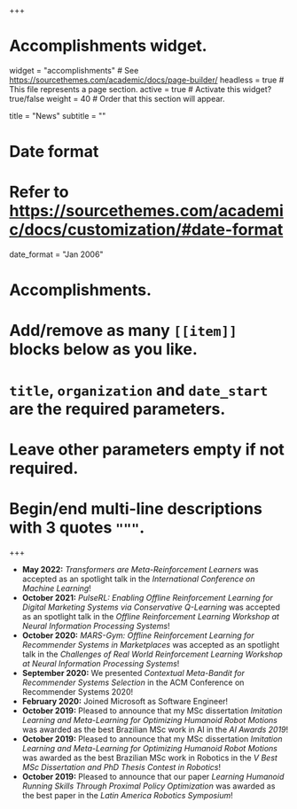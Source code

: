 +++
# Accomplishments widget.
widget = "accomplishments"  # See https://sourcethemes.com/academic/docs/page-builder/
headless = true  # This file represents a page section.
active = true  # Activate this widget? true/false
weight = 40  # Order that this section will appear.

title = "News"
subtitle = ""

# Date format
#   Refer to https://sourcethemes.com/academic/docs/customization/#date-format
date_format = "Jan 2006"

# Accomplishments.
#   Add/remove as many `[[item]]` blocks below as you like.
#   `title`, `organization` and `date_start` are the required parameters.
#   Leave other parameters empty if not required.
#   Begin/end multi-line descriptions with 3 quotes `"""`.
+++

* **May 2022:** _Transformers are Meta-Reinforcement Learners_ was accepted as an spotlight talk in the _International Conference on Machine Learning_!
* **October 2021:** _PulseRL: Enabling Offline Reinforcement Learning for Digital Marketing Systems via Conservative Q-Learning_ was accepted as an spotlight talk in the _Offline Reinforcement Learning Workshop at Neural Information Processing Systems_!
* **October 2020:** _MARS-Gym: Offline Reinforcement Learning for Recommender Systems in Marketplaces_ was accepted as an spotlight talk in the _Challenges of Real World Reinforcement Learning Workshop at Neural Information Processing Systems_!
* **September 2020:** We presented _Contextual Meta-Bandit for Recommender Systems Selection_ in the ACM Conference on Recommender Systems 2020!
* **February 2020:** Joined Microsoft as Software Engineer!
* **October 2019:** Pleased to announce that my MSc dissertation _Imitation Learning and Meta-Learning for Optimizing Humanoid Robot Motions_ was awarded as the best Brazilian MSc work in AI in the _AI Awards 2019_!
* **October 2019:** Pleased to announce that my MSc dissertation _Imitation Learning and Meta-Learning for Optimizing Humanoid Robot Motions_ was awarded as the best Brazilian MSc work  in Robotics in the _V Best MSc Dissertation and PhD Thesis Contest in Robotics_!
* **October 2019:** Pleased to announce that our paper _Learning Humanoid Running Skills Through Proximal Policy Optimization_ was awarded as the best paper in the _Latin America Robotics Symposium_!




